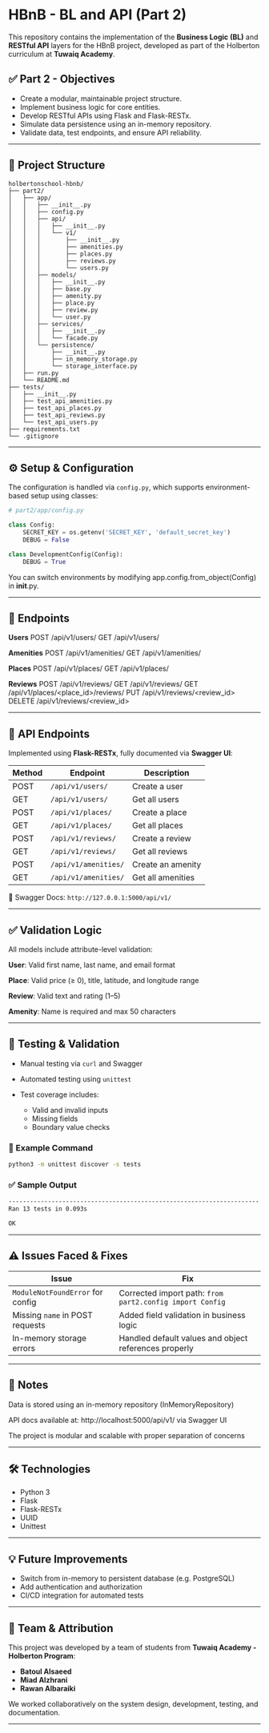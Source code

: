 
# HBnB - BL and API (Part 2)

This repository contains the implementation of the **Business Logic (BL)** and **RESTful API** layers for the HBnB project, developed as part of the Holberton curriculum at **Tuwaiq Academy**.

## ✅ Part 2 - Objectives

* Create a modular, maintainable project structure.
* Implement business logic for core entities.
* Develop RESTful APIs using Flask and Flask-RESTx.
* Simulate data persistence using an in-memory repository.
* Validate data, test endpoints, and ensure API reliability.

---

## 📁 Project Structure

```
holbertonschool-hbnb/
├── part2/
│   ├── app/
│   │   ├── __init__.py
│   │   ├── config.py
│   │   ├── api/
│   │   │   ├── __init__.py
│   │   │   └── v1/
│   │   │       ├── __init__.py
│   │   │       ├── amenities.py
│   │   │       ├── places.py
│   │   │       ├── reviews.py
│   │   │       └── users.py
│   │   ├── models/
│   │   │   ├── __init__.py
│   │   │   ├── base.py
│   │   │   ├── amenity.py
│   │   │   ├── place.py
│   │   │   ├── review.py
│   │   │   └── user.py
│   │   ├── services/
│   │   │   ├── __init__.py
│   │   │   └── facade.py
│   │   └── persistence/
│   │       ├── __init__.py
│   │       ├── in_memory_storage.py
│   │       └── storage_interface.py
│   ├── run.py
│   └── README.md
├── tests/
│   ├── __init__.py
│   ├── test_api_amenities.py
│   ├── test_api_places.py
│   ├── test_api_reviews.py
│   └── test_api_users.py
├── requirements.txt
└── .gitignore
```
---

## ⚙️ Setup & Configuration

The configuration is handled via `config.py`, which supports environment-based setup using classes:

```python
# part2/app/config.py

class Config:
    SECRET_KEY = os.getenv('SECRET_KEY', 'default_secret_key')
    DEBUG = False

class DevelopmentConfig(Config):
    DEBUG = True
```
You can switch environments by modifying app.config.from_object(Config) in __init__.py.

------
## 📌 Endpoints

**Users**
POST /api/v1/users/
GET /api/v1/users/

**Amenities**
POST /api/v1/amenities/
GET /api/v1/amenities/

**Places**
POST /api/v1/places/
GET /api/v1/places/

**Reviews**
POST /api/v1/reviews/
GET /api/v1/reviews/
GET /api/v1/places/<place_id>/reviews/
PUT /api/v1/reviews/<review_id>
DELETE /api/v1/reviews/<review_id>

---

## 🚀 API Endpoints

Implemented using **Flask-RESTx**, fully documented via **Swagger UI**:

| Method | Endpoint             | Description       |
| ------ | -------------------- | ----------------- |
| POST   | `/api/v1/users/`     | Create a user     |
| GET    | `/api/v1/users/`     | Get all users     |
| POST   | `/api/v1/places/`    | Create a place    |
| GET    | `/api/v1/places/`    | Get all places    |
| POST   | `/api/v1/reviews/`   | Create a review   |
| GET    | `/api/v1/reviews/`   | Get all reviews   |
| POST   | `/api/v1/amenities/` | Create an amenity |
| GET    | `/api/v1/amenities/` | Get all amenities |

📄 Swagger Docs: `http://127.0.0.1:5000/api/v1/`

---
## ✅ Validation Logic
All models include attribute-level validation:

**User**: Valid first name, last name, and email format

**Place**: Valid price (≥ 0), title, latitude, and longitude range

**Review**: Valid text and rating (1–5)

**Amenity**: Name is required and max 50 characters

---

## 🧪 Testing & Validation

* Manual testing via `curl` and Swagger
* Automated testing using `unittest`
* Test coverage includes:

  * Valid and invalid inputs
  * Missing fields
  * Boundary value checks

### 🧪 Example Command

```bash
python3 -m unittest discover -s tests
```

### ✅ Sample Output

```bash
----------------------------------------------------------------------
Ran 13 tests in 0.093s

OK
```

---

## ⚠️ Issues Faced & Fixes

| Issue                            | Fix                                                      |
| -------------------------------- | -------------------------------------------------------- |
| `ModuleNotFoundError` for config | Corrected import path: `from part2.config import Config` |
| Missing `name` in POST requests  | Added field validation in business logic                 |
| In-memory storage errors         | Handled default values and object references properly    |

---

## 📎 Notes
Data is stored using an in-memory repository (InMemoryRepository)

API docs available at: http://localhost:5000/api/v1/ via Swagger UI

The project is modular and scalable with proper separation of concerns

---

## 🛠️ Technologies

* Python 3
* Flask
* Flask-RESTx
* UUID
* Unittest

---

## 💡 Future Improvements

* Switch from in-memory to persistent database (e.g. PostgreSQL)
* Add authentication and authorization
* CI/CD integration for automated tests

---

## 👥 Team & Attribution

This project was developed by a team of students from **Tuwaiq Academy - Holberton Program**:

* **Batoul Alsaeed**
* **Miad Alzhrani**
* **Rawan Albaraiki**

We worked collaboratively on the system design, development, testing, and documentation.

---
